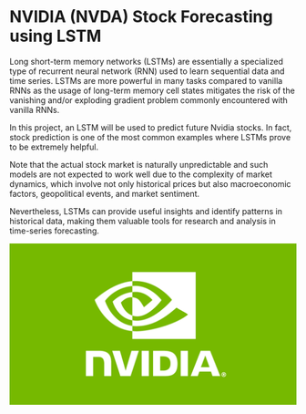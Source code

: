 # NVIDIA (NVDA) Stock Forecasting using LSTM

Long short-term memory networks (LSTMs) are essentially a specialized type of recurrent neural network (RNN) used to learn sequential data and time series. LSTMs are more powerful in many tasks compared to vanilla RNNs as the usage of long-term memory cell states mitigates the risk of the vanishing and/or exploding gradient problem commonly encountered with vanilla RNNs.

In this project, an LSTM will be used to predict future Nvidia stocks. In fact, stock prediction is one of the most common examples where LSTMs prove to be extremely helpful.

Note that the actual stock market is naturally unpredictable and such models are not expected to work well due to the complexity of market dynamics, which involve not only historical prices but also macroeconomic factors, geopolitical events, and market sentiment. 

Nevertheless, LSTMs can provide useful insights and identify patterns in historical data, making them valuable tools for research and analysis in time-series forecasting.

![alt text](https://github.com/ImRyzon/NVIDIA-Stock-Predictor/blob/main/nvidia-logo.png)
